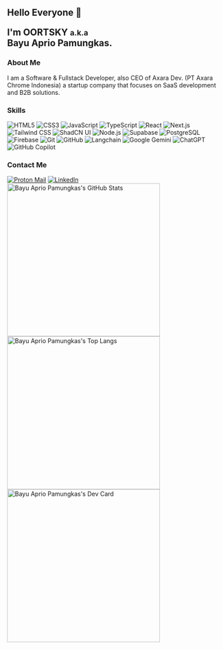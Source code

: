 <div id="jumbotron">
<h2>Hello Everyone 👋
<p>I'm OORTSKY <small id="aka">a.k.a</small>
<br/>
Bayu Aprio Pamungkas.</p>
</h2>
</div>

<h3 id="subtitle">About Me</h3>

<p>I am a Software & Fullstack Developer, also CEO of Axara Dev. (PT Axara Chrome Indonesia) a startup company that focuses on SaaS development and B2B solutions.</p>

<h3 id="subtitle">Skills</h3>

<div id="badge-container" width="356">
<img src="https://img.shields.io/badge/HTML5-E34F26?style=for-the-badge&logo=html5&logoColor=white" alt="HTML5">
<img src="https://img.shields.io/badge/CSS3-1572B6?style=for-the-badge&logo=css3&logoColor=white" alt="CSS3">
<img src="https://img.shields.io/badge/JavaScript-F7DF1E?style=for-the-badge&logo=javascript&logoColor=black" alt="JavaScript">
<img src="https://img.shields.io/badge/TypeScript-3178C6?style=for-the-badge&logo=typescript&logoColor=white" alt="TypeScript">
<img src="https://img.shields.io/badge/React-61DAFB?style=for-the-badge&logo=react&logoColor=black" alt="React">
<img src="https://img.shields.io/badge/Next.js-000000?style=for-the-badge&logo=next.js&logoColor=white" alt="Next.js">
<img src="https://img.shields.io/badge/Tailwind_CSS-06B6D4?style=for-the-badge&logo=tailwindcss&logoColor=white" alt="Tailwind CSS">
<img src="https://img.shields.io/badge/ShadCN/UI-000000?style=for-the-badge&logo=shadcnui&logoColor=white" alt="ShadCN UI">
<img src="https://img.shields.io/badge/Node.js-339933?style=for-the-badge&logo=node.js&logoColor=white" alt="Node.js">
<img src="https://img.shields.io/badge/Supabase-3ECF8E?style=for-the-badge&logo=supabase&logoColor=white" alt="Supabase">
<img src="https://img.shields.io/badge/PostgreSQL-4169E1?style=for-the-badge&logo=postgresql&logoColor=white" alt="PostgreSQL">
<img src="https://img.shields.io/badge/Firebase-FFCA28?style=for-the-badge&logo=firebase&logoColor=black" alt="Firebase">
<img src="https://img.shields.io/badge/Git-F05032?style=for-the-badge&logo=git&logoColor=white" alt="Git">
<img src="https://img.shields.io/badge/GitHub-181717?style=for-the-badge&logo=github&logoColor=white" alt="GitHub">
<img src="https://img.shields.io/badge/langchain-1C3C3C?style=for-the-badge&logo=langchain&logoColor=white" alt="Langchain">
<img src="https://img.shields.io/badge/google_gemini-8E75B2?style=for-the-badge&logo=googlegemini&logoColor=white" alt="Google Gemini">
<img src="https://img.shields.io/badge/chatgpt-74aa9c?style=for-the-badge&logo=openai&logoColor=white" alt="ChatGPT">
<img src="https://img.shields.io/badge/github_copilot-000000?style=for-the-badge&logo=githubcopilot&logoColor=white" alt="GitHub Copilot">
</div>

<h3 id="subtitle">Contact Me</h3>

<div id="badge-container" width="356">
<a href="mailto:oortsky@proton.me" target="_blank"><img src="https://img.shields.io/badge/proton_mail-6D4AFF?style=for-the-badge&logo=protonmail&logoColor=white" alt="Proton Mail"></a>
<a href="https://www.linkedin.com/in/bayuaprio" target="_blank">
<img src="https://img.shields.io/badge/LinkedIn-0A66C2?style=for-the-badge&logo=linkedin&logoColor=white" alt="LinkedIn">
</a>
</div>

<div id="badge-container" width="356">
<img src="https://github-readme-stats.vercel.app/api?username=oortsky&show_icons=true&theme=default" width="356" alt="Bayu Aprio Pamungkas's GitHub Stats">
<img src="https://github-readme-stats.vercel.app/api/top-langs/?username=oortsky&layout=compact&theme=default" width="356" alt="Bayu Aprio Pamungkas's Top Langs">
<a href="https://app.daily.dev/oortsky"><img src="https://api.daily.dev/devcards/v2/G9g4d2PlfSxvNAoMJXT9M.png?type=default&r=3b8" width="356" alt="Bayu Aprio Pamungkas's Dev Card"></a>
</div>

<link rel="stylesheet" href="css/style.css" type="text/css" media="all" />

<link href="https://fonts.googleapis.com/css2?family=Poppins:wght@400;600;700&display=swap" rel="stylesheet">

<!---
oortsky/oortsky is a ✨ special ✨ repository because its `README.md` (this file) appears on your GitHub profile.
You can click the Preview link to take a look at your changes.
--->
